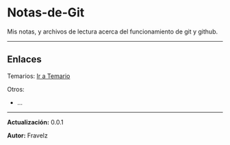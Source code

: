 # Notas-de-Git

Mis notas, y archivos de lectura acerca del funcionamiento de git y github.

---

## Enlaces

Temarios: [Ir a Temario](./_modulos.md)

Otros:

- ...

---

**Actualización:** 0.0.1

**Autor:** Fravelz
